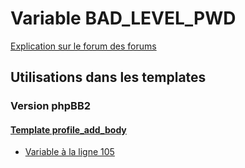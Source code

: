 # Variable BAD_LEVEL_PWD
[Explication sur le forum des forums](http://forum.forumactif.com/t294113-listing-des-variables#BAD_LEVEL_PWD)
## Utilisations dans les templates
### Version phpBB2
#### [Template profile_add_body](subsilver/profile_add_body.md)
* [Variable à la ligne 105](../subsilver/profile_add_body.tpl#L105)